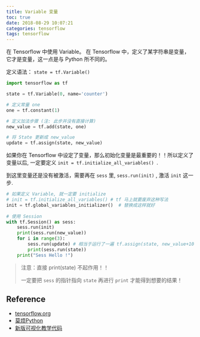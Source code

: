 ```yaml
---
title: Variable 变量
toc: true
date: 2018-08-29 10:07:21
categories: tensorflow
tags: tensorflow
---
```


在 Tensorflow 中使用 Variable。 在 Tensorflow 中，定义了某字符串是变量，它才是变量，这一点是与 Python 所不同的。

<!-- more -->

定义语法： `state = tf.Variable()`

```python
import tensorflow as tf

state = tf.Variable(0, name='counter')

# 定义常量 one
one = tf.constant(1)

# 定义加法步骤 (注: 此步并没有直接计算)
new_value = tf.add(state, one)

# 将 State 更新成 new_value
update = tf.assign(state, new_value)
```

如果你在 Tensorflow 中设定了变量，那么初始化变量是最重要的！！所以定义了变量以后, 一定要定义 `init = tf.initialize_all_variables() `.

到这里变量还是没有被激活，需要再在 `sess` 里, `sess.run(init)` , 激活 `init` 这一步.

```python
# 如果定义 Variable, 就一定要 initialize
# init = tf.initialize_all_variables() # tf 马上就要废弃这种写法
init = tf.global_variables_initializer()  # 替换成这样就好
 
# 使用 Session
with tf.Session() as sess:
    sess.run(init)
    print(sess.run(new_value))
    for i in range(3):
        sess.run(update) # 相当于运行了一遍 tf.assign(state, new_value+100)， 因为这是 update
        print(sess.run(state))
    print("Sess Hello !")
```

> 注意：直接 print(state) 不起作用！！
>
> 一定要把 `sess` 的指针指向 `state` 再进行 `print` 才能得到想要的结果！


## Reference

- [tensorflow.org][1]
- [莫烦Python][2]
- [新版可视化教学代码][3]

[1]: https://www.tensorflow.org/
[2]: https://morvanzhou.github.io/tutorials/machine-learning/tensorflow/
[3]: https://github.com/MorvanZhou/Tensorflow-Tutorial


